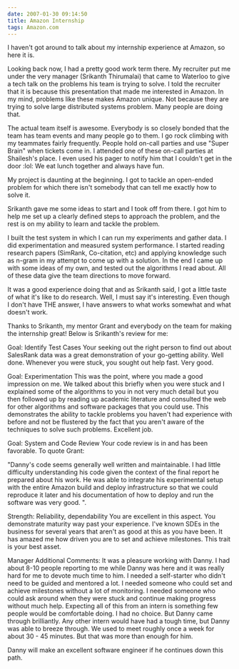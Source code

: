 ```yaml
---
date: 2007-01-30 09:14:50
title: Amazon Internship
tags: Amazon.com
---
```


I haven't got around to talk about my internship experience at Amazon, so here it is.

Looking back now, I had a pretty good work term there. My recruiter put me under the very manager (Srikanth Thirumalai) that came to Waterloo to give a tech talk on the problems his team is trying to solve. I told the recruiter that it is because this presentation that made me interested in Amazon. In my mind, problems like these makes Amazon unique. Not because they are trying to solve large distributed systems problem. Many people are doing that.

The actual team itself is awesome. Everybody is so closely bonded that the team has team events and many people go to them. I go rock climbing with my teammates fairly frequently. People hold on-call parties and use "Super Brain" when tickets come in. I attended one of these on-call parties at Shailesh's place. I even used his pager to notify him that I couldn't get in the door :lol: We eat lunch together and always have fun.

My project is daunting at the beginning. I got to tackle an open-ended problem for which there isn't somebody that can tell me exactly how to solve it.

Srikanth gave me some ideas to start and I took off from there. I got him to help me set up a clearly defined steps to approach the problem, and the rest is on my ability to learn and tackle the problem.

I built the test system in which I can run my experiments and gather data. I did experimentation and measured system performance. I started reading research papers (SimRank, Co-citation, etc) and applying knowledge such as n-gram in my attempt to come up with a solution. In the end I came up with some ideas of my own, and tested out the algorithms I read about. All of these data give the team directions to move forward.

It was a good experience doing that and as Srikanth said, I got a little taste of what it's like to do research. Well, I must say it's interesting. Even though I don't have THE answer, I have answers to what works somewhat and what doesn't work.

Thanks to Srikanth, my mentor Grant and everybody on the team for making the internship great!
Below is Srikanth's review for me:

Goal: Identify Test Cases
Your seeking out the right person to find out about SalesRank data was
a great demonstration of your go-getting ability. Well done. Whenever
you were stuck, you sought out help fast. Very good.

Goal: Experimentation
This was the point, where you made a good impression on me. We talked
about this briefly when you were stuck and I explained some of the
algorithms to you in not very much detail but you then followed up by
reading up academic literature and consulted the web for other
algorithms and software packages that you could use. This demonstrates
the ability to tackle problems you haven't had experience with before
and not be flustered by the fact that you aren't aware of the
techniques to solve such problems. Excellent job.

Goal: System and Code Review
Your code review is in and has been favorable. To quote Grant:

"Danny's code seems generally well written and maintainable. I had little
difficulty understanding his code given the context of the final report he
prepared about his work. He was able to integrate his experimental setup with
the entire Amazon build and deploy infrastructure so that we could reproduce
it later and his documentation of how to deploy and run the software was very
good. ".

Strength: Reliability, dependability
You are excellent in this aspect. You demonstrate maturity way past
your experience. I've known SDEs in the business for several years
that aren't as good at this as you have been. It has amazed me how
driven you are to set and achieve milestones. This trait is your best
asset.

Manager Additional Comments:
It was a pleasure working with Danny. I had about 8-10 people
reporting to me while Danny was here and it was really hard for me to
devote much time to him. I needed a self-starter who didn't need to be
guided and mentored a lot. I needed someone who could set and achieve
milestones without a lot of monitoring. I needed someone who could ask
around when they were stuck and continue making progress without much
help. Expecting all of this from an intern is something few people
would be comfortable doing. I had no choice. But Danny came through
brilliantly. Any other intern would have had a tough time, but Danny
was able to breeze through. We used to meet roughly once a week for
about 30 - 45 minutes. But that was more than enough for him.

Danny will make an excellent software engineer if he continues down this path.
